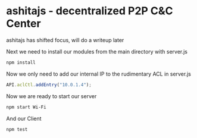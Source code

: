 ashitajs - decentralized P2P C&C Center
================================
ashitajs has shifted focus, will do a writeup later

Next we need to install our modules from the main directory with server.js
```bash
npm install
```
Now we only need to add our internal IP to the rudimentary ACL in server.js
```javascript
API.aclCtl.addEntry("10.0.1.4");
```
Now we are ready to start our server
```bash
npm start Wi-Fi
```
And our Client
```bash
npm test
```

